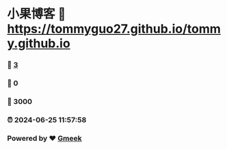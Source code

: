 # 小果博客 :link: https://tommyguo27.github.io/tommy.github.io 
### :page_facing_up: [3](https://tommyguo27.github.io/tommy.github.io/tag.html) 
### :speech_balloon: 0 
### :hibiscus: 3000 
### :alarm_clock: 2024-06-25 11:57:58 
### Powered by :heart: [Gmeek](https://github.com/Meekdai/Gmeek)
